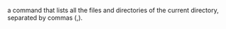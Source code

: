  a command that lists all the files and directories of the current directory, separated by commas (,).

